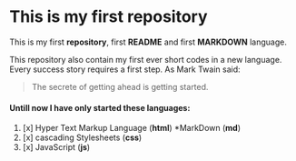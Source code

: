 # This is my first **repository**

This is my first __repository__, first __README__ and first **MARKDOWN** language.

This repository also contain my first ever  short codes in a new language. Every success story requires a first step.
As Mark Twain said:
>The secrete of getting ahead
>is getting started.

#### Untill now I have only started these languages:
1. [x] Hyper Text Markup Language (**html**)
    *MarkDown (**md**)
2. [x] cascading Stylesheets (**css**)
3. [x] JavaScript (**js**)

